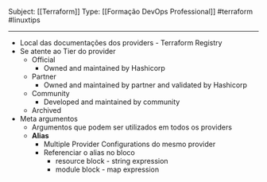Subject: [[Terraform]] 
Type: [[Formação DevOps Professional]]  #terraform #linuxtips

---
- Local das documentações dos providers - Terraform Registry
- Se atente ao Tier do provider
	- Official
		- Owned and maintained by Hashicorp
	- Partner
		- Owned and maintained by partner and validated by Hashicorp
	- Community
		- Developed and maintained by community
	- Archived
- Meta argumentos
	- Argumentos que podem ser utilizados em todos os providers
	- **Alias** 
		- Multiple Provider Configurations do mesmo provider
		- Referenciar o alias no bloco 
			- resource block - string expression 
			- module block - map expression